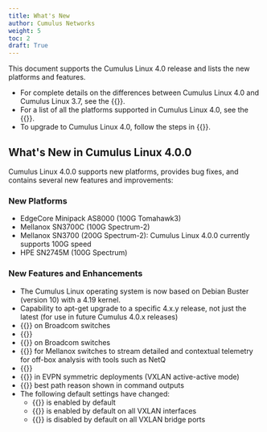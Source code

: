 ```yaml
---
title: What's New
author: Cumulus Networks
weight: 5
toc: 2
draft: True
---
```

This document supports the Cumulus Linux 4.0 release and lists the new platforms and features.

- For complete details on the differences between Cumulus Linux 4.0 and Cumulus Linux 3.7, see the {{<exlink url="https://support.cumulusnetworks.com/hc/en-us/articles/360038231814" text="this article">}}.
- For a list of all the platforms supported in Cumulus Linux 4.0, see the {{<exlink url="https://cumulusnetworks.com/products/hardware-compatibility-list/" text="Hardware Compatibility List (HCL)">}}.
- To upgrade to Cumulus Linux 4.0, follow the steps in {{<link url="Upgrading-Cumulus-Linux">}}.

## What's New in Cumulus Linux 4.0.0

Cumulus Linux 4.0.0 supports new platforms, provides bug fixes, and contains several new features and improvements:

### New Platforms

- EdgeCore Minipack AS8000 (100G Tomahawk3)
- Mellanox SN3700C (100G Spectrum-2)
- Mellanox SN3700 (200G Spectrum-2): Cumulus Linux 4.0.0 currently supports 100G speed
- HPE SN2745M (100G Spectrum)

### New Features and Enhancements

- The Cumulus Linux operating system is now based on Debian Buster (version 10) with a 4.19 kernel.
- Capability to apt-get upgrade to a specific 4.x.y release, not just the latest (for use in future Cumulus 4.0.x releases)
- {{<link url="EVPN-BUM-Traffic-with-PIM-SM" text="EVPN BUM traffic handling using PIM-SM">}} on Broadcom switches
- {{<link url="Protocol-Independent-Multicast-PIM#pim-active-active-with-mlag" text="PIM active-active with MLAG">}}
- {{<link url="Port-Security" text="Port security">}} on Broadcom switches
- {{<link title="Mellanox What Just Happened (WJH)" text="What Just Happened WJH">}} for Mellanox switches to stream detailed and contextual telemetry for off-box analysis with tools such as NetQ
- {{<link url="Back-up-and-Restore" text="New backup and restore utility">}}
- {{<link url="Inter-subnet-Routing#advertise-primary-ip-address-vxlan-active-active-mode" text="Advertise Primary IP Address for type-5 routes">}} in EVPN symmetric deployments (VXLAN active-active mode)
- {{<link url="Border-Gateway-Protocol-BGP" text="BGP">}} best path reason shown in command outputs
- The following default settings have changed:
    - {{<link url="Management-VRF" text="Management VRF">}} is enabled by default
    - {{<link url="Basic-Configuration" text="ARP/ND suppression">}} is enabled by default on all VXLAN interfaces
    - {{<link url="Basic-Configuration" text="MAC learning">}} is disabled by default on all VXLAN bridge ports
